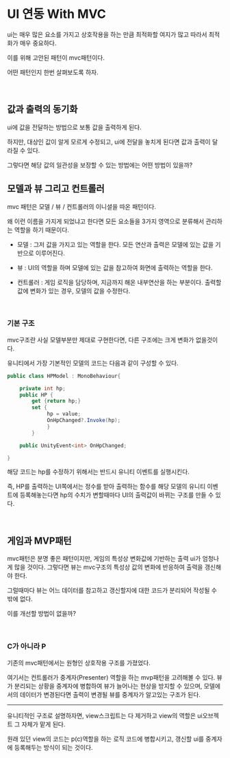 # UI 연동 With MVC

ui는 매우 많은 요소를 가지고 상호작용을 하는 만큼 최적화할 여지가 많고 따라서 최적화가 매우 중요하다.

이를 위해 고안된 패턴이 mvc패턴이다.

어떤 패턴인지 한번 살펴보도록 하자.

<br>

## 값과 출력의 동기화

ui에 값을 전달하는 방법으로 보통 값을 출력하게 된다.

하지만, 대상인 값이 알게 모르게 수정되고, ui에 전달을 놓치게 된다면 값과 출력이 달라질 수 있다.

그렇다면 해당 값의 일관성을 보장할 수 있는 방법에는 어떤 방법이 있을까?
<br>

## 모델과 뷰 그리고 컨트롤러

mvc 패턴은 모델 / 뷰 / 컨트롤러의 이니셜을 따온 패턴이다.

왜 이런 이름을 가지게 되었냐고 한다면 모든 요소들을 3가지 영역으로 분류해서 관리하는 역할을 하기 때문이다.

- 모델 : 그저 값을 가지고 있는 역할을 한다. 모든 연산과 출력은 모델에 있는 값을 기반으로 이루어진다.

- 뷰 : UI의 역할을 하며 모델에 있는 값을 참고하여 화면에 출력하는 역할을 한다.

- 컨트롤러 : 게임 로직을 담당하며, 지금까지 해온 내부연산을 하는 부분이다. 출력할 값에 변화가 있는 경우, 모델의 값을 수정한다.

<br>

### 기본 구조

mvc구조란 사실 모델부분만 제대로 구현한다면, 다른 구조에는 크게 변화가 없을것이다.

유니티에서 가장 기본적인 모델의 코드는 다음과 같이 구성할 수 있다.

```cs
public class HPModel : MonoBehaviour{

    private int hp;
    public HP { 
        get {return hp;}
        set {
             hp = value;
             OnHpChanged?.Invoke(hp);
             }
        }

    public UnityEvent<int> OnHpChanged;

}
```

해당 코드는 hp를 수정하기 위해서는 반드시 유니티 이벤트를 실행시킨다.

즉, HP를 출력하는 UI쪽에서는 정수를 받아 출력하는 함수를 해당 모델의 유니티 이벤트에 등록해놓는다면 hp의 수치가 변할때마다 UI의 출력값이 바뀌는 구조를 만들 수 있다.

<br>

## 게임과 MVP패턴

mvc패턴은 분명 좋은 패턴이지만, 게임의 특성상 변화값에 기반하는 출력 ui가 엄청나게 많을 것이다. 그렇다면 뷰는 mvc구조의 특성상 값의 변화에 반응하여 출력을 갱신해야 한다.

그럴때마다 뷰는 어느 데이터를 참고하고 갱신할지에 대한 코드가 분리되어 작성될 수 밖에 없다.

이를 개선할 방법이 없을까?

<br>

### C가 아니라 P

기존의 mvc패턴에서는 원형인 상호작용 구조를 가졌었다.

여기서는 컨트롤러가 중계자(Presenter) 역할을 하는 mvp패턴을 고려해볼 수 있다.
뷰가 분리되는 상황을 중계자에 병합하여 뷰가 늘어나는 현상을 방지할 수 있으며,
모델에서의 데이터가 변경된다면 출력이 변경될 뷰를 중계자가 알고있는 구조가 된다.

<hr>

유니티적인 구조로 설명하자면, view스크립트는 다 제거하고 view의 역할은 ui오브젝트 그 자체가 맡게 된다.

원래 있던 view의 코드는 p(c)역할을 하는 로직 코드에 병합시키고, 갱신할 ui를 중계자에 등록해두는 방식이 되는 것이다.


<br>